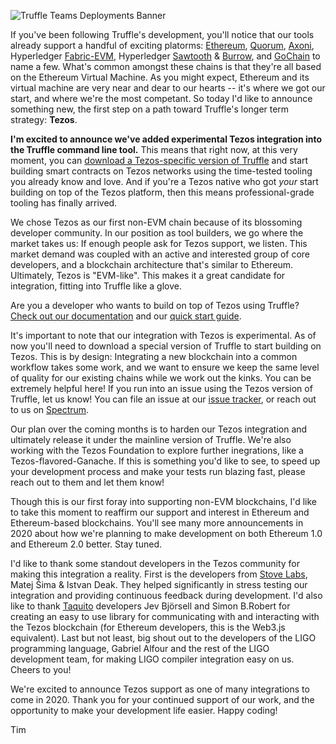 ![Truffle Teams Deployments Banner](/img/blog/unwrap-the-corda-flavored-ganache-beta/corda-ganache-beta-blog-banner.png)

If you've been following Truffle's development, you'll notice that our tools already support a handful of exciting platorms: [Ethereum](#), [Quorum](#), [Axoni](#), Hyperledger [Fabric-EVM](#), Hyperledger [Sawtooth](#) & [Burrow](#), and [GoChain](#) to name a few. What's common amongst these chains is that they're all based on the Ethereum Virtual Machine. As you might expect, Ethereum and its virtual machine are very near and dear to our hearts -- it's where we got our start, and where we're the most competant. So today I'd like to announce something new, the first step on a path toward Truffle's longer term strategy: **Tezos**. 

**I'm excited to announce we've added experimental Tezos integration into the Truffle command line tool.** This means that right now, at this very moment, you can [download a Tezos-specific version of Truffle](#) and start building smart contracts on Tezos networks using the time-tested tooling you already know and love. And if you're a Tezos native who got _your_ start building on top of the Tezos platform, then this means professional-grade tooling has finally arrived. 

We chose Tezos as our first non-EVM chain because of its blossoming developer community. In our position as tool builders, we go where the market takes us: If enough people ask for Tezos support, we listen. This market demand was coupled with an active and interested group of core developers, and a blockchain architecture that's similar to Ethereum. Ultimately, Tezos is "EVM-like". This makes it a great candidate for integration, fitting into Truffle like a glove. 

Are you a developer who wants to build on top of Tezos using Truffle? [Check out our documentation](#) and our [quick start guide](#).

It's important to note that our integration with Tezos is experimental. As of now you'll need to download a special version of Truffle to start building on Tezos. This is by design: Integrating a new blockchain into a common workflow takes some work, and we want to ensure we keep the same level of quality for our existing chains while we work out the kinks. You can be extremely helpful here! If you run into an issue using the Tezos version of Truffle, let us know! You can file an issue at our [issue tracker](#), or reach out to us on [Spectrum](#).

Our plan over the coming months is to harden our Tezos integration and ultimately release it under the mainline version of Truffle. We're also working with the Tezos Foundation to explore further inegrations, like a Tezos-flavored-Ganache. If this is something you'd like to see, to speed up your development process and make your tests run blazing fast, please reach out to them and let them know! 

Though this is our first foray into supporting non-EVM blockchains, I'd like to take this moment to reaffirm our support and interest in Ethereum and Ethereum-based blockchains. You'll see many more announcements in 2020 about how we're planning to make development on both Ethereum 1.0 and Ethereum 2.0 better. Stay tuned.

I'd like to thank some standout developers in the Tezos community for making this integration a reality. First is the developers from [Stove Labs](#), Matej Šima & Istvan Deak. They helped significantly in stress testing our integration and providing continuous feedback during development. I'd also like to thank [Taquito](#) developers Jev Björsell and Simon B.Robert for creating an easy to use library for communicating with and interacting with the Tezos blockchain (for Ethereum developers, this is the Web3.js equivalent). Last but not least, big shout out to the developers of the LIGO programming language, Gabriel Alfour and the rest of the LIGO development team, for making LIGO compiler integration easy on us. Cheers to you! 

We're excited to announce Tezos support as one of many integrations to come in 2020. Thank you for your continued support of our work, and the opportunity to make your development life easier. Happy coding!

Tim
